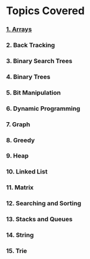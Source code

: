 # Topics Covered

### [1. Arrays](https://github.com/Sumyak-Jain/Data-Structures-And-Algorithms/tree/master/DS%20%26%20Algorithms/DS/Arrays)
### 2. Back Tracking
### 3. Binary Search Trees
### 4. Binary Trees
### 5. Bit Manipulation
### 6. Dynamic Programming
### 7. Graph
### 8. Greedy
### 9. Heap
### 10. Linked List
### 11. Matrix
### 12. Searching and Sorting
### 13. Stacks and Queues
### 14. String
### 15. Trie
